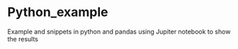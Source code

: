 # Python_example

Example and snippets in python and pandas using Jupiter notebook to show the results
